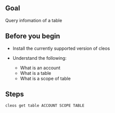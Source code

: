 ## Goal

Query infomation of a table

## Before you begin

* Install the currently supported version of cleos

* Understand the following:
  * What is an account
  * What is a table
  * What is a scope of table

## Steps

```shell
cleos get table ACCOUNT SCOPE TABLE
```